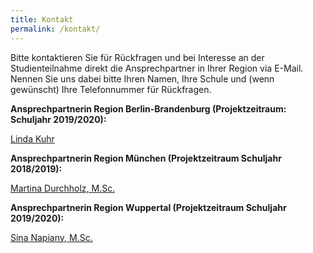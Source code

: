 ```yaml
---
title: Kontakt
permalink: /kontakt/
---
```


Bitte kontaktieren Sie für Rückfragen und bei Interesse an der Studienteilnahme direkt die Ansprechpartner in Ihrer Region via E-Mail. Nennen Sie uns dabei bitte Ihren Namen, Ihre Schule und (wenn gewünscht) Ihre Telefonnummer für Rückfragen.

**Ansprechpartnerin Region  Berlin-Brandenburg (Projektzeitraum: Schuljahr 2019/2020):**


[Linda Kuhr](linda.kuhr@uni-potsdam.de)

**Ansprechpartnerin Region München (Projektzeitraum Schuljahr 2018/2019):**

[Martina Durchholz, M.Sc.](kjp.kompass@med.uni-muenchen.de)

**Ansprechpartnerin Region Wuppertal (Projektzeitraum Schuljahr 2019/2020):** 

[Sina Napiany, M.Sc.](mailto:napiany@uni-wuppertal.de)
